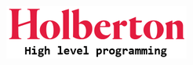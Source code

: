 <div align=center>  
    <img  
    style="text-align:center"  
    src="https://raw.githubusercontent.com/coding-max/hbtn_config/main/assets/head_high-level.png"  
    alt="Holberton School"/>  
</div>
